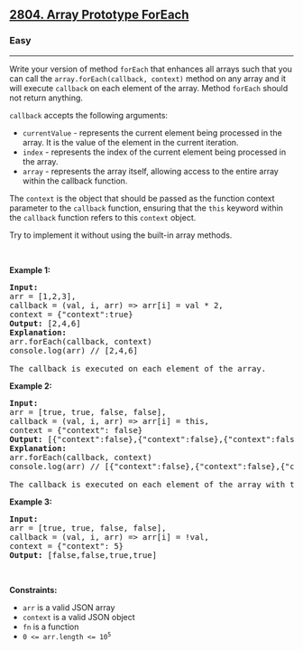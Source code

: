 <h2><a href="https://leetcode.com/problems/array-prototype-foreach/">2804. Array Prototype ForEach</a></h2><h3>Easy</h3><hr><div><p>Write your version of method&nbsp;<code>forEach</code>&nbsp;that enhances all arrays such that you can call the&nbsp;<code>array.forEach(callback, context)</code>&nbsp;method on any array and it will execute <code>callback</code> on each element of the array.&nbsp;Method&nbsp;<code>forEach</code> should not return anything.</p>

<p><code>callback</code> accepts the following arguments:</p>

<ul>
	<li><code>currentValue</code> -&nbsp;represents the current element being processed in the array. It is the value of the element in the current iteration.</li>
	<li><code>index</code> -&nbsp;represents the index of the current element being processed in the array.</li>
	<li><code>array</code> -&nbsp;represents the array itself, allowing access to the entire array within the callback function.</li>
</ul>

<p>The <code>context</code> is the object that should be passed as the function context parameter to the <code>callback</code> function, ensuring that the <code>this</code>&nbsp;keyword within the <code>callback</code> function refers to this <code>context</code> object.</p>

<p>Try to implement it without using the built-in array methods.</p>

<p>&nbsp;</p>
<p><strong class="example">Example 1:</strong></p>

<pre><strong>Input:</strong> 
arr = [1,2,3], 
callback = (val, i, arr) =&gt; arr[i] = val * 2, 
context = {"context":true}
<strong>Output:</strong> [2,4,6]
<strong>Explanation:</strong> 
arr.forEach(callback, context)&nbsp; 
console.log(arr) // [2,4,6]

The callback is executed on each element of the array.
</pre>

<p><strong class="example">Example 2:</strong></p>

<pre><strong>Input:</strong> 
arr = [true, true, false, false], 
callback = (val, i, arr) =&gt; arr[i] = this, 
context = {"context": false}
<strong>Output:</strong> [{"context":false},{"context":false},{"context":false},{"context":false}]
<strong>Explanation:</strong> 
arr.forEach(callback, context)&nbsp;
console.log(arr) // [{"context":false},{"context":false},{"context":false},{"context":false}]

The callback is executed on each element of the array with the right context.
</pre>

<p><strong class="example">Example 3:</strong></p>

<pre><strong>Input:</strong> 
arr = [true, true, false, false], 
callback = (val, i, arr) =&gt; arr[i] = !val, 
context = {"context": 5}
<strong>Output:</strong> [false,false,true,true]
</pre>

<p>&nbsp;</p>
<p><strong>Constraints:</strong></p>

<ul>
	<li><code>arr</code> is a valid JSON array</li>
	<li><code>context</code> is a valid JSON object</li>
	<li><code>fn</code> is a function</li>
	<li><code>0 &lt;= arr.length &lt;= 10<sup>5</sup></code></li>
</ul>
</div>